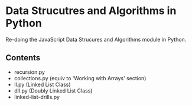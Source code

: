 # Data Strucutres and Algorithms in Python

Re-doing the JavaScript Data Strucures and Algorithms module in Python.

## Contents

- recursion.py
- collections.py (equiv to 'Working with Arrays' section)
- ll.py (Linked List Class)
- dll.py (Doubly Linked List Class)
- linked-list-drills.py
